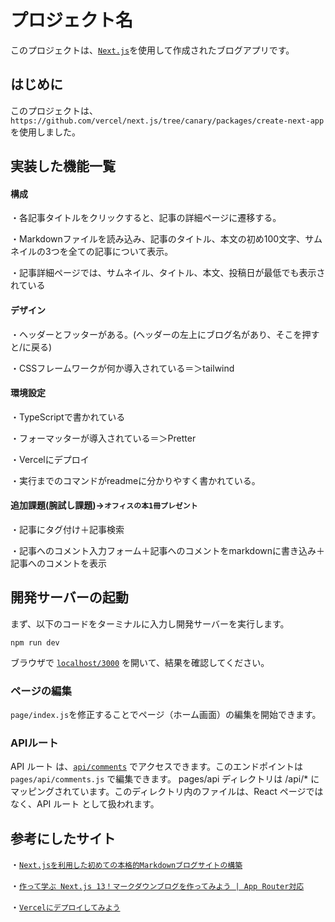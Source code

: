 # プロジェクト名

このプロジェクトは、[`Next.js`](https://nextjs.org/)を使用して作成されたブログアプリです。

## はじめに

このプロジェクトは、`https://github.com/vercel/next.js/tree/canary/packages/create-next-app` を使用しました。


## 実装した機能一覧
#### 構成
・各記事タイトルをクリックすると、記事の詳細ページに遷移する。

・Markdownファイルを読み込み、記事のタイトル、本文の初め100文字、サムネイルの3つを全ての記事について表示。

・記事詳細ページでは、サムネイル、タイトル、本文、投稿日が最低でも表示されている

#### デザイン
・ヘッダーとフッターがある。(ヘッダーの左上にブログ名があり、そこを押すと/に戻る)

・CSSフレームワークが何か導入されている＝＞tailwind

#### 環境設定
・TypeScriptで書かれている

・フォーマッターが導入されている＝＞Pretter

・Vercelにデプロイ

・実行までのコマンドがreadmeに分かりやすく書かれている。

#### 追加課題(腕試し課題)→`オフィスの本1冊プレゼント`
・記事にタグ付け＋記事検索

・記事へのコメント入力フォーム＋記事へのコメントをmarkdownに書き込み＋記事へのコメントを表示


## 開発サーバーの起動

まず、以下のコードをターミナルに入力し開発サーバーを実行します。

`npm run dev`

ブラウザで [`localhost/3000`](http://localhost:300) を開いて、結果を確認してください。

### ページの編集
`page/index.js`を修正することでページ（ホーム画面）の編集を開始できます。

### APIルート
API ルート は、[`api/comments`](http://localhost:3000/api/comments) でアクセスできます。このエンドポイントは `pages/api/comments.js` で編集できます。
pages/api ディレクトリは /api/* にマッピングされています。このディレクトリ内のファイルは、React ページではなく、API ルート として扱われます。

## 参考にしたサイト
・[`Next.jsを利用した初めての本格的Markdownブログサイトの構築`](https://reffect.co.jp/react/nextjs-markdown-blog#md)

・[`作って学ぶ Next.js 13！マークダウンブログを作ってみよう | App Router対応`](https://musclecoding.com/nextjs-app-router-markdown-blog/#nextjs%E3%83%97%E3%83%AD%E3%82%B8%E3%82%A7%E3%82%AF%E3%83%88%E3%81%AE%E3%82%BB%E3%83%83%E3%83%88%E3%82%A2%E3%83%83%E3%83%97)

・[`Vercelにデプロイしてみよう`](https://typescriptbook.jp/tutorials/vercel-deploy)
